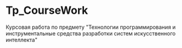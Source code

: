 # Tp_CourseWork
Курсовая работа по предмету "Технологии программирования и инструментальные средства разработки систем искусственного интеллекта"

